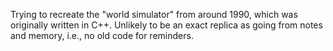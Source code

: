 Trying to recreate the "world simulator" from around 1990, which was originally written in C++. Unlikely to be an exact replica as going from notes and memory, i.e., no old code for reminders.
